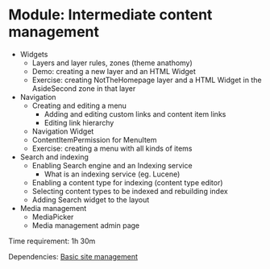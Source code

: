 # Module: Intermediate content management



- Widgets
	- Layers and layer rules, zones (theme anathomy)
	- Demo: creating a new layer and an HTML Widget
	- Exercise: creating NotTheHomepage layer and a HTML Widget in the AsideSecond zone in that layer
- Navigation
	- Creating and editing a menu
		- Adding and editing custom links and content item links
		- Editing link hierarchy
	- Navigation Widget
	- ContentItemPermission for MenuItem
	- Exercise: creating a menu with all kinds of items
- Search and indexing
	- Enabling Search engine and an Indexing service
		- What is an indexing service (eg. Lucene)
	- Enabling a content type for indexing (content type editor)
	- Selecting content types to be indexed and rebuilding index
	- Adding Search widget to the layout
- Media management
	- MediaPicker
	- Media management admin page

Time requirement: 1h 30m

Dependencies: [Basic site management](BasicSiteManagement)
